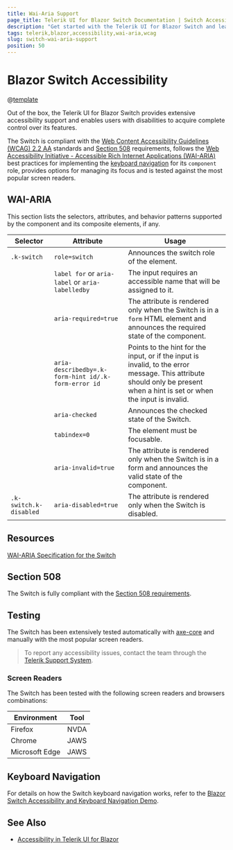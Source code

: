 ```yaml
---
title: Wai-Aria Support
page_title: Telerik UI for Blazor Switch Documentation | Switch Accessibility
description: "Get started with the Telerik UI for Blazor Switch and learn about its accessibility support for WAI-ARIA, Section 508, and WCAG 2.2."
tags: telerik,blazor,accessibility,wai-aria,wcag
slug: switch-wai-aria-support 
position: 50 
---
```


# Blazor Switch Accessibility

@[template](/_contentTemplates/common/parameters-table-styles.md#table-layout)



Out of the box, the Telerik UI for Blazor Switch provides extensive accessibility support and enables users with disabilities to acquire complete control over its features.


The Switch is compliant with the [Web Content Accessibility Guidelines (WCAG) 2.2 AA](https://www.w3.org/TR/WCAG22/) standards and [Section 508](https://www.section508.gov/) requirements, follows the [Web Accessibility Initiative - Accessible Rich Internet Applications (WAI-ARIA)](https://www.w3.org/WAI/ARIA/apg/) best practices for implementing the [keyboard navigation](#keyboard-navigation) for its `component` role, provides options for managing its focus and is tested against the most popular screen readers.

## WAI-ARIA


This section lists the selectors, attributes, and behavior patterns supported by the component and its composite elements, if any.

| Selector | Attribute | Usage |
| -------- | --------- | ----- |
| `.k-switch` | `role=switch` | Announces the switch role of the element. |
|  | `label for` or `aria-label` or `aria-labelledby` | The input requires an accessible name that will be assigned to it. |
|  | `aria-required=true` | The attribute is rendered only when the Switch is in a `form` HTML element and announces the required state of the component. |
|  | `aria-describedby=.k-form-hint id/.k-form-error id` | Points to the hint for the input, or if the input is invalid, to the error message. This attribute should only be present when a hint is set or when the input is invalid. |
|  | `aria-checked` | Announces the checked state of the Switch. |
|  | `tabindex=0` | The element must be focusable. |
|  | `aria-invalid=true` | The attribute is rendered only when the Switch is in a form and announces the valid state of the component. |
| `.k-switch.k-disabled` | `aria-disabled=true` | The attribute is rendered only when the Switch is disabled. |

## Resources

[WAI-ARIA Specification for the Switch](https://www.w3.org/TR/wai-aria-1.2/#switch)

## Section 508


The Switch is fully compliant with the [Section 508 requirements](http://www.section508.gov/).

## Testing


The Switch has been extensively tested automatically with [axe-core](https://github.com/dequelabs/axe-core) and manually with the most popular screen readers.

> To report any accessibility issues, contact the team through the [Telerik Support System](https://www.telerik.com/account/support-center).

### Screen Readers


The Switch has been tested with the following screen readers and browsers combinations:

| Environment | Tool |
| ----------- | ---- |
| Firefox | NVDA |
| Chrome | JAWS |
| Microsoft Edge | JAWS |



## Keyboard Navigation

For details on how the Switch keyboard navigation works, refer to the [Blazor Switch Accessibility and Keyboard Navigation Demo](https://demos.telerik.com/blazor-ui/switch/keyboard-navigation).

## See Also

* [Accessibility in Telerik UI for Blazor](slug:accessibility-overview)